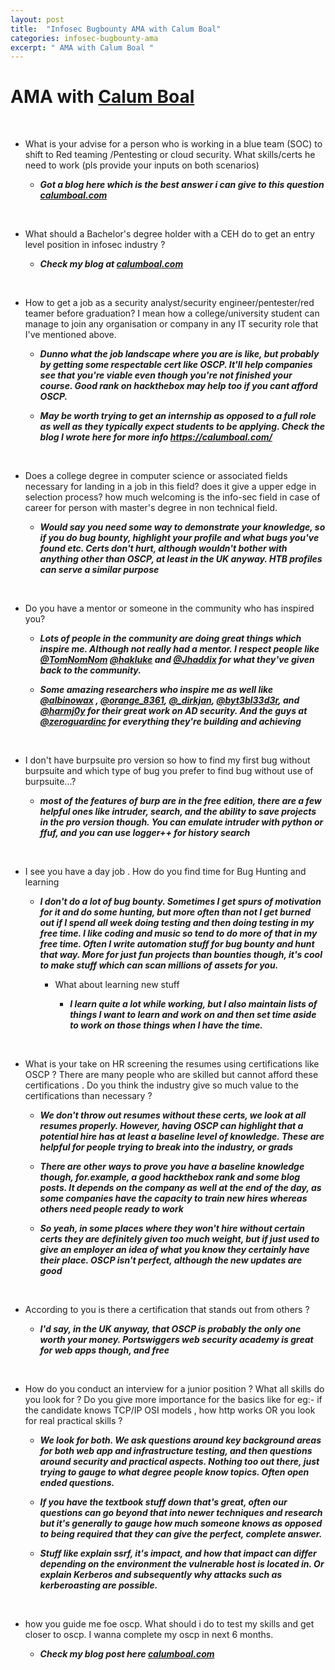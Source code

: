 ```yaml
---
layout: post
title:  "Infosec Bugbounty AMA with Calum Boal"
categories: infosec-bugbounty-ama
excerpt: " AMA with Calum Boal "
---
```


# AMA with [Calum Boal](https://twitter.com/CalumBoal)
<br>

 - What is your advise for a person who is working in a blue team (SOC) to shift to Red teaming /Pentesting or cloud security. What skills/certs he need to work (pls provide your inputs on both scenarios)

   - ***Got a blog here which is the best answer i can give to this question [calumboal.com](https://calumboal.com/)***

<br>

 - What should a Bachelor's degree holder with a CEH do to get an entry level position in infosec industry ?

   - ***Check my blog at [calumboal.com](https://calumboal.com/)***

<br>

 - How to get a job as a security analyst/security engineer/pentester/red teamer before graduation? I mean how a college/university student can manage to join any organisation or company in any IT security role that I've mentioned above.

   - ***Dunno what the job landscape where you are is like, but probably by getting some respectable cert like OSCP. It'll help companies see that you're viable even though you're not finished your course. Good rank on hackthebox may help too if you cant afford OSCP.***

   - ***May be worth trying to get an internship as opposed to a full role as well as they typically expect students to be applying. Check the blog I wrote here for more info https://calumboal.com/***

<br>

 - Does a college degree in computer science or associated fields necessary for landing in a job in this field? does it give a upper edge in selection process? how much welcoming is the info-sec field in case of career for person with master's degree in non technical field.

   - ***Would say you need some way to demonstrate your knowledge, so if you do bug bounty, highlight your profile and what bugs you've found etc. Certs don't hurt, although wouldn't bother with anything other than OSCP, at least in the UK anyway. HTB profiles can serve a similar purpose***

<br>

 - Do you have a mentor or someone in the community who has inspired you?

   - ***Lots of people in the community are doing great things which inspire me. Although not really had a mentor. I respect people like [@TomNomNom](https://twitter.com/TomNomNom) [@hakluke](https://twitter.com/hakluke) and [@Jhaddix](https://twitter.com/hakluke) for what they've given back to the community.***

   - ***Some amazing researchers who inspire me as well like [@albinowax](https://twitter.com/albinowax) , [@orange_8361](https://twitter.com/orange_8361), [@_dirkjan](https://twitter.com/_dirkjan), [@byt3bl33d3r](https://twitter.com/byt3bl33d3r), and [@harmj0y](https://twitter.com/harmj0y) for their great work on AD security. And the guys at [@zeroguardinc](https://twitter.com/zeroguardinc) for everything they're building and achieving***

<br>

 - I don't have burpsuite pro version so how to find my first bug without burpsuite and which type of bug you prefer to find bug without use of burpsuite...?

    - ***most of the features of burp are in the free edition, there are a few helpful ones like intruder, search, and the ability to save projects in the pro version though. You can emulate intruder with python or ffuf, and you can use logger++ for history search***

  <br>

 - I see you have a day job . How do you find time for Bug Hunting and learning

   - ***I don't do a lot of bug bounty. Sometimes I get spurs of motivation for it and do some hunting, but more often than not I get burned out if I spend all week doing testing and then doing testing in my free time. I like coding and music so tend to do more of that in my free time. Often I write automation stuff for bug bounty and hunt that way. More for just fun projects than bounties though, it's cool to make stuff which can scan millions of assets for you.***

      - What about learning new stuff

        - ***I learn quite a lot while working, but I also maintain lists of things I want to learn and work on and then set time aside to work on those things when I have the time.***

<br>

 - What is your take on HR screening the resumes using certifications like OSCP ?
There are many people who are skilled but cannot afford these certifications .
Do you think  the industry give  so much value to the certifications than  necessary  ?

    - ***We don't throw out resumes without these certs, we look at all resumes properly. However, having OSCP can highlight that a potential hire has at least a baseline level of knowledge. These are helpful for people trying to break into the industry, or grads***

    - ***There are other ways to prove you have a baseline knowledge though, for.example, a good hackthebox rank and some blog posts. It depends on the company as well at the end of the day, as some companies have the capacity to train new hires whereas others need people ready to work***

    - ***So yeah, in some places where they won't hire without certain certs they are definitely given too much weight, but if just used to give an employer an idea of what you know they certainly have their place. OSCP isn't perfect, although the new updates are good***

<br>

 - According to you is there a certification that stands out from others ?

   - ***I'd say, in the UK anyway, that OSCP is probably the only one worth your money. Portswiggers web security academy is great for web apps though, and free***

  <br>

 - How do you conduct an interview for a junior position ? What all skills do you look for  ?
Do you give more importance for the basics like for eg:-  if the candidate knows TCP/IP OSI models , how http works OR you look for real practical skills ?

   - ***We look for both. We ask questions around key background areas for both web app and infrastructure testing, and then questions around security and practical aspects. Nothing too out there, just trying to gauge to what degree people know topics. Often open ended questions.***

   - ***If you have the textbook stuff down that's great, often our questions can go beyond that into newer techniques and research but it's generally to gauge how much someone knows as opposed to being required that they can give the perfect, complete answer.***

   - ***Stuff like explain ssrf, it's impact, and how that impact can differ depending on the environment the vulnerable host is located in. Or explain Kerberos and subsequently why attacks such as kerberoasting are possible.***

  <br>

 - how you guide me foe oscp.  What should i do to test my skills and get closer to oscp. I wanna complete my oscp in next 6 months.

   - ***Check my blog post here [calumboal.com](https://calumboal.com/)***

